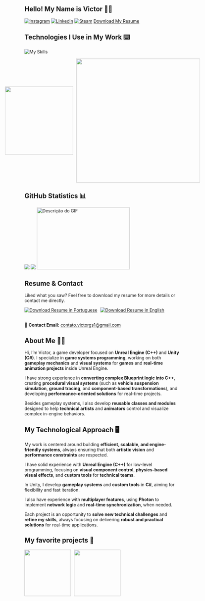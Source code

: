 ## Hello! My Name is Victor 🖐🏻
[![Instagram](https://go-skill-icons.vercel.app/api/icons?i=instagram)](https://www.instagram.com/vito0r___/)
[![Linkedin](https://go-skill-icons.vercel.app/api/icons?i=linkedin)](https://www.linkedin.com/in/victorguilhermesantos/)
[![Steam](https://go-skill-icons.vercel.app/api/icons?i=steam)](https://steamcommunity.com/id/Japa20/)
[Download My Resume](https://drive.google.com/uc?export=download&id=17RYh0XUYCnTtMDlHFg0sT-PZ1beSenP1)
<div style="display: inline_block"></div>

## Technologies I Use in My Work ⌨️
![My Skills](https://go-skill-icons.vercel.app/api/icons?i=unreal,cpp,net,cmake,unity,cs,ts,py,react,tailwind,nextjs,nodejs,git,rider,vscode,visualstudio,postgres,postman,notion&perline=11)

<div style="display: flex; align-items: center; justify-content: center; gap: 10px;">
   <img height="220px" src="https://github-readme-stats.vercel.app/api/top-langs/?username=VictorGuilherme12&theme=radical&show_icons=true&hide_border=true&layout=donut">
  <img width="400px"src="https://github-readme-stats.vercel.app/api/wakatime?username=VictorGuilherme12&theme=radical&hide_border=true">
</div>

<div style="display: inline_block"></div>

## GitHub Statistics 📊

<div>
  
<img src="http://github-profile-summary-cards.vercel.app/api/cards/profile-details?username=VictorGuilherme12&theme=radical">
<img src="http://github-profile-summary-cards.vercel.app/api/cards/stats?username=VictorGuilherme12&theme=radical">
<img src="src/laptop.gif" alt="Descrição do GIF" width="300" height="200"/>

</div>


## Resume & Contact

Liked what you saw? Feel free to download my resume for more details or contact me directly.

<div style="display: flex; gap: 10px; align-items: center;">
    <a href="https://drive.google.com/uc?export=download&id=17RYh0XUYCnTtMDlHFg0sT-PZ1beSenP1">
        <img src="https://img.shields.io/badge/Resume_(PT--BR)-007ACC?style=for-the-badge&logo=googledrive&logoColor=white" alt="Download Resume in Portuguese">
    </a>
    <a href="YOUR_LINK_TO_THE_ENGLISH_RESUME_HERE">
        <img src="https://img.shields.io/badge/Resume_(EN)-00A86B?style=for-the-badge&logo=googledrive&logoColor=white" alt="Download Resume in English">
    </a>
    
   
</div>

<br>

📧 **Contact Email:** contato.victorgs1@gmail.com

  <div style="display: inline_block"></div>

 ## About Me 👋🏻

Hi, I’m Victor, a game developer focused on **Unreal Engine (C++)** and **Unity (C#)**. I specialize in **game systems programming**, working on both **gameplay mechanics** and **visual systems** for **games** and **real-time animation projects** inside Unreal Engine.

I have strong experience in **converting complex Blueprint logic into C++**, creating **procedural visual systems** (such as **vehicle suspension simulation**, **ground tracing**, and **component-based transformations**), and developing **performance-oriented solutions** for real-time projects.

Besides gameplay systems, I also develop **reusable classes and modules** designed to help **technical artists** and **animators** control and visualize complex in-engine behaviors.

<div style="display: inline_block"></div>

## My Technological Approach 🖥️

My work is centered around building **efficient, scalable, and engine-friendly systems**, always ensuring that both **artistic vision** and **performance constraints** are respected.

I have solid experience with **Unreal Engine (C++)** for low-level programming, focusing on **visual component control**, **physics-based visual effects**, and **custom tools** for **technical teams**.

In Unity, I develop **gameplay systems** and **custom tools** in **C#**, aiming for flexibility and fast iteration.

I also have experience with **multiplayer features**, using **Photon** to implement **network logic** and **real-time synchronization**, when needed.

Each project is an opportunity to **solve new technical challenges** and **refine my skills**, always focusing on delivering **robust and practical solutions** for real-time applications.



<div style="display: inline_block"></div>

## My favorite projects 📌

<div style="display: flex; gap: 10px; align-items: center;">
  <img height="150" src="https://github-readme-stats.vercel.app/api/pin/?username=VictorGuilherme12&repo=ReSize&theme=radical&">
  <img height="150" src="https://github-readme-stats.vercel.app/api/pin/?username=VictorGuilherme12&repo=SplineCppClass&theme=radical&"> 
</div>

